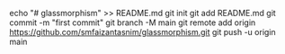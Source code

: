echo "# glassmorphism" >> README.md
git init
git add README.md
git commit -m "first commit"
git branch -M main
git remote add origin https://github.com/smfaizantasnim/glassmorphism.git
git push -u origin main